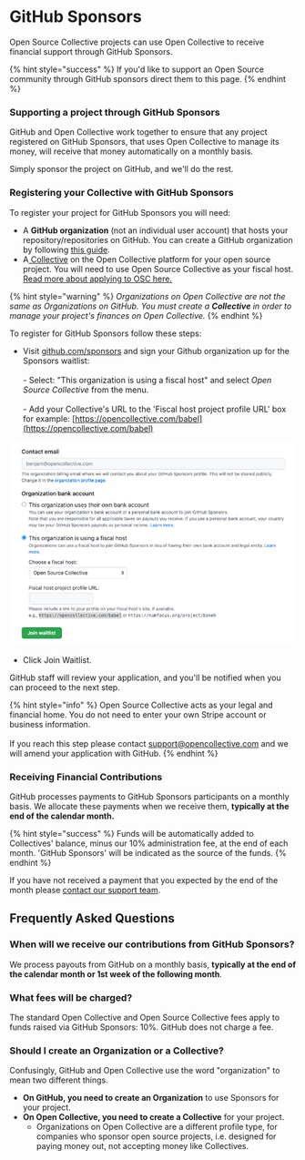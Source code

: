 # GitHub Sponsors

Open Source Collective projects can use Open Collective to receive financial support through GitHub Sponsors.&#x20;

{% hint style="success" %}
If you'd like to support an Open Source community through GitHub sponsors direct them to this page.&#x20;
{% endhint %}

### Supporting a project through GitHub Sponsors

GitHub and Open Collective work together to ensure that any project registered on GitHub Sponsors, that uses Open Collective to manage its money, will receive that money automatically on a monthly basis.&#x20;

Simply sponsor the project on GitHub, and we'll do the rest.&#x20;

### Registering your Collective with GitHub Sponsors

To register your project for GitHub Sponsors you will need:&#x20;

* A **GitHub organization** (not an individual user account) that hosts your repository/repositories on GitHub. You can create a GitHub organization by following [this guide](https://help.github.com/en/github/setting-up-and-managing-organizations-and-teams/creating-a-new-organization-from-scratch).
* A[ Collective](https://opencollective.com/opensource/apply) on the Open Collective platform for your open source project. You will need to use Open Source Collective as your fiscal host. [Read more about applying to OSC here.](../getting-started/how-to-apply/)&#x20;

{% hint style="warning" %}
_Organizations on Open Collective are not the same as Organizations on GitHub. You must create a **Collective** in order to manage your project's finances on Open Collective._
{% endhint %}

To register for GitHub Sponsors follow these steps:

* Visit [github.com/sponsors](http://github.com/sponsors) and sign your Github organization up for the Sponsors waitlist:\
  \
  \- Select: "This organization is using a fiscal host" and select _Open Source Collective_ from the menu.\
  \
  \- Add your Collective's URL to the 'Fiscal host project profile URL' box for example: [https://opencollective.com/babel](https://opencollective.com/babel)

![Be sure to select 'Open Source Collective' from the dropdown.](<../.gitbook/assets/Screenshot 2021-12-29 at 13.15.42.png>)

* Click Join Waitlist.&#x20;

GitHub staff will review your application, and you'll be notified when you can proceed to the next step.

{% hint style="info" %}
Open Source Collective acts as your legal and financial home. You do not need to enter your own Stripe account or business information.\
\
If you reach this step please contact [support@opencollective.com](mailto:suport@opnollec) and we will amend your application with GitHub.
{% endhint %}

### Receiving Financial Contributions

GitHub processes payments to GitHub Sponsors participants on a monthly basis. We allocate these payments when we receive them, **typically at the end of the calendar month.**

{% hint style="success" %}
Funds will be automatically added to Collectives' balance, minus our 10% administration fee, at the end of each month. 'GitHub Sponsors' will be indicated as the source of the funds. &#x20;
{% endhint %}

If you have not received a payment that you expected by the end of the month please [contact our support team](../about/contact.md).

## Frequently Asked Questions

### When will we receive our contributions from GitHub Sponsors?

We process payouts from GitHub on a monthly basis, **typically at the end of the calendar month or 1st week of the following month**.&#x20;

### What fees will be charged?

The standard Open Collective and Open Source Collective fees apply to funds raised via GitHub Sponsors: 10%. GitHub does not charge a fee.

### Should I create an Organization or a Collective?

Confusingly, GitHub and Open Collective use the word "organization" to mean two different things.

* **On GitHub, you need to create an Organization** to use Sponsors for your project.
* **On Open Collective, you need to create a Collective** for your project.
  * Organizations on Open Collective are a different profile type, for companies who sponsor open source projects, i.e. designed for paying money out, not accepting money like Collectives.
